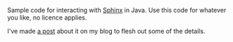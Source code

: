 Sample code for interacting with [Sphinx](http://sphinxsearch.com/) in Java.
Use this code for whatever you like, no licence applies.

I've made [a post](http://boncey.org/2011_6_13_adding_sphinx_to_your_java_website_with_jsphinx) about it on my blog to flesh out some of the details.

